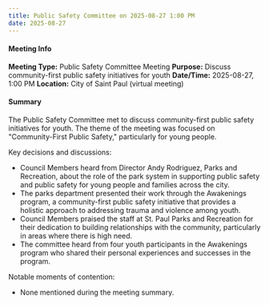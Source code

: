 ```yaml
---
title: Public Safety Committee on 2025-08-27 1:00 PM
date: 2025-08-27
---
```

#### Meeting Info
**Meeting Type:** Public Safety Committee Meeting
**Purpose:** Discuss community-first public safety initiatives for youth
**Date/Time:** 2025-08-27, 1:00 PM
**Location:** City of Saint Paul (virtual meeting)

#### Summary

The Public Safety Committee met to discuss community-first public safety initiatives for youth. The theme of the meeting was focused on "Community-First Public Safety," particularly for young people.

Key decisions and discussions:

* Council Members heard from Director Andy Rodriguez, Parks and Recreation, about the role of the park system in supporting public safety and public safety for young people and families across the city.
* The parks department presented their work through the Awakenings program, a community-first public safety initiative that provides a holistic approach to addressing trauma and violence among youth.
* Council Members praised the staff at St. Paul Parks and Recreation for their dedication to building relationships with the community, particularly in areas where there is high need.
* The committee heard from four youth participants in the Awakenings program who shared their personal experiences and successes in the program.

Notable moments of contention:

* None mentioned during the meeting summary.

